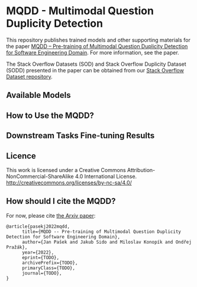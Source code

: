 # MQDD - Multimodal Question Duplicity Detection

This repository publishes trained models and other supporting materials for the paper 
[MQDD – Pre-training of Multimodal Question Duplicity Detection for Software Engineering Domain](https://arxiv.org/abs/xxx). For more information, see the paper.

The Stack Overflow Datasets (SOD) and Stack Overflow Duplicity Dataset (SODD) presented in the paper can be obtained from our [Stack Overflow Dataset repository](https://github.com/kiv-air/StackOverflowDataset).


## Available Models

## How to Use the MQDD?

## Downstream Tasks Fine-tuning Results


## Licence
This work is licensed under a Creative Commons Attribution-NonCommercial-ShareAlike 4.0 International License. http://creativecommons.org/licenses/by-nc-sa/4.0/

## How should I cite the MQDD? 
For now, please cite [the Arxiv paper](https://arxiv.org/abs/xxx):
```
@article{pasekj2022mqdd,
      title={MQDD -- Pre-training of Multimodal Question Duplicity Detection for Software Engineering Domain}, 
      author={Jan Pašek and Jakub Sido and Miloslav Konopík and Ondřej Pražák},
      year={2022},
      eprint={TODO},
      archivePrefix={TODO},
      primaryClass={TODO},
      journal={TODO},
}
```
